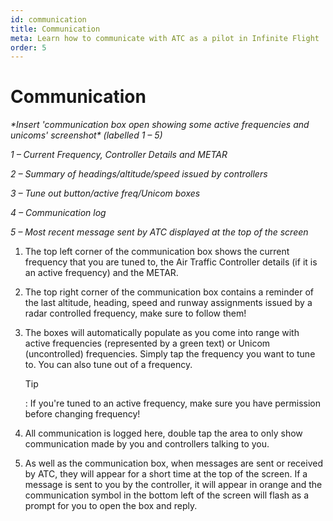 ```yaml
---
id: communication
title: Communication
meta: Learn how to communicate with ATC as a pilot in Infinite Flight
order: 5
---
```


# Communication

_\*Insert &#39;communication box open showing some active frequencies and unicoms&#39; screenshot\* (labelled 1 – 5)_

_1 – Current Frequency, Controller Details and METAR_

_2 – Summary of headings/altitude/speed issued by controllers_

_3 – Tune out button/active freq/Unicom boxes_

_4 – Communication log_

_5 – Most recent message sent by ATC displayed at the top of the screen_



1. The top left corner of the communication box shows the current frequency that you are tuned to, the Air Traffic Controller details (if it is an active frequency) and the METAR.

   

2. The top right corner of the communication box contains a reminder of the last altitude, heading, speed and runway assignments issued by a radar controlled frequency, make sure to follow them!

   

3. The boxes will automatically populate as you come into range with active frequencies (represented by a green text) or Unicom (uncontrolled) frequencies. Simply tap the frequency you want to tune to. You can also tune out of a frequency.

   

   Tip

   : If you&#39;re tuned to an active frequency, make sure you have permission before changing frequency!

   

4. All communication is logged here, double tap the area to only show communication made by you and controllers talking to you.

   

5. As well as the communication box, when messages are sent or received by ATC, they will appear for a short time at the top of the screen. If a message is sent to you by the controller, it will appear in orange and the communication symbol in the bottom left of the screen will flash as a prompt for you to open the box and reply.